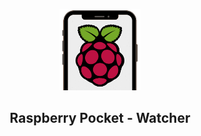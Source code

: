 <p align="center">
  <img width="130px" src="./docs/assets/logo.png">
  <h2 align="center">Raspberry Pocket - Watcher</h2>
</p>
